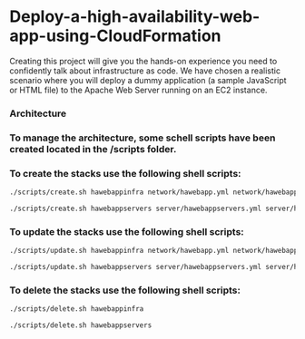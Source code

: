 # Deploy-a-high-availability-web-app-using-CloudFormation
Creating this project will give you the hands-on experience you need to confidently talk about infrastructure as code. We have chosen a realistic scenario where you will deploy a dummy application (a sample JavaScript or HTML file) to the Apache Web Server running on an EC2 instance.

### Architecture



### To manage the architecture, some schell scripts have been created located in the /scripts folder.

### To create the stacks use the following shell scripts:

```sh
./scripts/create.sh hawebappinfra network/hawebapp.yml network/hawebapp.json

./scripts/create.sh hawebappservers server/hawebappservers.yml server/hawebappservers.json
```

### To update the stacks use the following shell scripts:

```sh
./scripts/update.sh hawebappinfra network/hawebapp.yml network/hawebapp.json

./scripts/update.sh hawebappservers server/hawebappservers.yml server/hawebappservers.json
```

### To delete the stacks use the following shell scripts:

```sh
./scripts/delete.sh hawebappinfra

./scripts/delete.sh hawebappservers
```